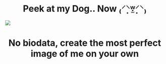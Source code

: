 <h1 align="center">Peek at my Dog.. Now ₍⸍⸌̣ʷ̣̫⸍̣⸌₎ </h1>
<img align="center" src="https://camo.githubusercontent.com/8fb366a8262a76f910e41c0d507b6659139d94b30dcd8386a78ade3e47dabe61/68747470733a2f2f63646e2e646973636f72646170702e636f6d2f6174746163686d656e74732f3932393032323936393636383331373236352f313430333735353133363532353932363539342f6d795f636875645f736f6e5f32303235303830393232303132312e706e673f65783d36383963303031392669733d363839616165393926686d3d3662333833326134393938613565373065623962653832343636633766366237363464643732373634333333356434356630376332666565336638626437326226">
<h1 align="center"> No biodata, create the most perfect image of me on your own
